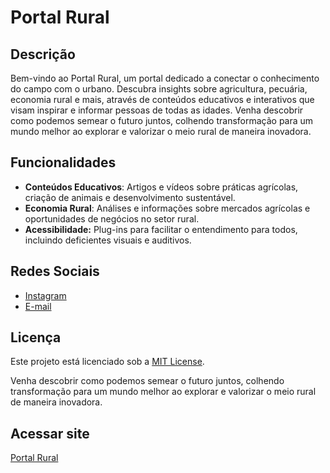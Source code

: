 # Portal Rural

## Descrição

Bem-vindo ao Portal Rural, um portal dedicado a conectar o conhecimento do campo com o urbano. Descubra insights sobre agricultura, pecuária, economia rural e mais, através de conteúdos educativos e interativos que visam inspirar e informar pessoas de todas as idades. Venha descobrir como podemos semear o futuro juntos, colhendo transformação para um mundo melhor ao explorar e valorizar o meio rural de maneira inovadora.

## Funcionalidades

* **Conteúdos Educativos**: Artigos e vídeos sobre práticas agrícolas, criação de animais e desenvolvimento sustentável.
* **Economia Rural**: Análises e informações sobre mercados agrícolas e oportunidades de negócios no setor rural.
* **Acessibilidade:** Plug-ins para facilitar o entendimento para todos, incluindo deficientes visuais e auditivos.

## Redes Sociais

* [Instagram](https://instagram.com/arthur_feltz)
* [E-mail](mailto:arthurrangel563@gmail.com)

## Licença

Este projeto está licenciado sob a [MIT License](LICENSE).

Venha descobrir como podemos semear o futuro juntos, colhendo transformação para um mundo melhor ao explorar e valorizar o meio rural de maneira inovadora.

## Acessar site

[Portal Rural](https://arthurf70x7.github.io/)
